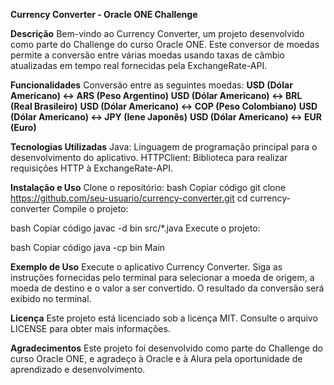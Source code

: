 **Currency Converter - Oracle ONE Challenge**

**Descrição**
Bem-vindo ao Currency Converter, um projeto desenvolvido como parte do Challenge do curso Oracle ONE. Este conversor de moedas permite a conversão entre várias moedas usando taxas de câmbio atualizadas em tempo real fornecidas pela ExchangeRate-API.

**Funcionalidades**
Conversão entre as seguintes moedas:
**USD (Dólar Americano) ↔ ARS (Peso Argentino)**
**USD (Dólar Americano) ↔ BRL (Real Brasileiro)**
**USD (Dólar Americano) ↔ COP (Peso Colombiano)**
**USD (Dólar Americano) ↔ JPY (Iene Japonês)**
**USD (Dólar Americano) ↔ EUR (Euro)**

**Tecnologias Utilizadas**
Java: Linguagem de programação principal para o desenvolvimento do aplicativo.
HTTPClient: Biblioteca para realizar requisições HTTP à ExchangeRate-API.

**Instalação e Uso**
Clone o repositório:
bash
Copiar código
git clone https://github.com/seu-usuario/currency-converter.git
cd currency-converter
Compile o projeto:

bash
Copiar código
javac -d bin src/*.java
Execute o projeto:

bash
Copiar código
java -cp bin Main

**Exemplo de Uso**
Execute o aplicativo Currency Converter.
Siga as instruções fornecidas pelo terminal para selecionar a moeda de origem, a moeda de destino e o valor a ser convertido.
O resultado da conversão será exibido no terminal.

**Licença**
Este projeto está licenciado sob a licença MIT. Consulte o arquivo LICENSE para obter mais informações.

**Agradecimentos**
Este projeto foi desenvolvido como parte do Challenge do curso Oracle ONE, e agradeço à Oracle e à Alura pela oportunidade de aprendizado e desenvolvimento.
